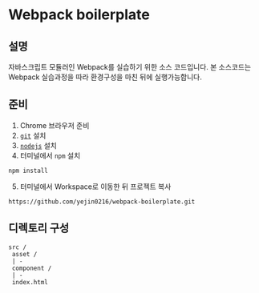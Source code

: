 # Webpack boilerplate  

## 설명
자바스크립트 모듈러인 Webpack를 실습하기 위한 소스 코드입니다.
본 소스코드는 Webpack 실습과정을 따라 환경구성을 마친 뒤에 실행가능합니다.

## 준비
1. Chrome 브라우저 준비
2. [`git`](https://git-scm.com/downloads) 설치 
3. [`nodejs`](https://nodejs.org/ko/) 설치
4. 터미널에서 `npm` 설치
  ```
  npm install
  ```
5. 터미널에서 Workspace로 이동한 뒤 프로젝트 복사
  ```
  https://github.com/yejin0216/webpack-boilerplate.git
  ```

## 디렉토리 구성 
```
src / 
 asset /
 | - 
 component / 
 | - 
 index.html
```
